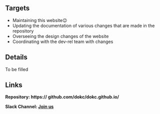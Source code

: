 ## Targets

- Maintaining this website😉
- Updating the documentation of various changes that are made in the repository
- Overseeing the design changes of the website
- Coordinating with the dev-rel team with changes

## Details

To be filled

## Links

**Repository: https:// github.com/dokc/dokc.github.io/**


**Slack Channel: [Join us](https://dokcommunity.slack.com/archives/C036XTLQ3L2)**
